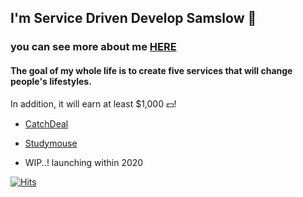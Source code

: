 ## I'm Service Driven Develop Samslow 🚙

### you can see more about me [HERE](https://samslow.github.io/about)

#### The goal of my whole life is to create five services that will change people's lifestyles.
In addition, it will earn at least $1,000 💵!

* [CatchDeal](https://github.com/catchdeal/Intro)

* [Studymouse](https://github.com/study-mouse)

* WIP..! launching within 2020 

[![Hits](https://hits.seeyoufarm.com/api/count/incr/badge.svg?url=https%3A%2F%2Fgithub.com%2Fsamslow%2Fhit-counter)](https://hits.seeyoufarm.com)

